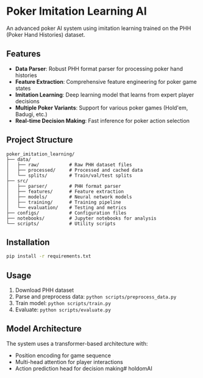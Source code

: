 # Poker Imitation Learning AI

An advanced poker AI system using imitation learning trained on the PHH (Poker Hand Histories) dataset.

## Features

- **Data Parser**: Robust PHH format parser for processing poker hand histories
- **Feature Extraction**: Comprehensive feature engineering for poker game states
- **Imitation Learning**: Deep learning model that learns from expert player decisions
- **Multiple Poker Variants**: Support for various poker games (Hold'em, Badugi, etc.)
- **Real-time Decision Making**: Fast inference for poker action selection

## Project Structure

```
poker_imitation_learning/
├── data/
│   ├── raw/           # Raw PHH dataset files
│   ├── processed/     # Processed and cached data
│   └── splits/        # Train/val/test splits
├── src/
│   ├── parser/        # PHH format parser
│   ├── features/      # Feature extraction
│   ├── models/        # Neural network models
│   ├── training/      # Training pipeline
│   └── evaluation/    # Testing and metrics
├── configs/           # Configuration files
├── notebooks/         # Jupyter notebooks for analysis
└── scripts/           # Utility scripts
```

## Installation

```bash
pip install -r requirements.txt
```

## Usage

1. Download PHH dataset
2. Parse and preprocess data: `python scripts/preprocess_data.py`
3. Train model: `python scripts/train.py`
4. Evaluate: `python scripts/evaluate.py`

## Model Architecture

The system uses a transformer-based architecture with:
- Position encoding for game sequence
- Multi-head attention for player interactions
- Action prediction head for decision making# holdomAI
